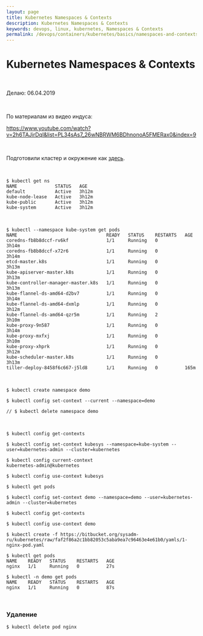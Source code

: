 ```yaml
---
layout: page
title: Kubernetes Namespaces & Contexts
description: Kubernetes Namespaces & Contexts
keywords: devops, linux, kubernetes, Namespaces & Contexts
permalink: /devops/containers/kubernetes/basics/namespaces-and-contexts/
---
```


# Kubernetes Namespaces & Contexts

<br/>

Делаю: 06.04.2019

<br/>

По материалам из видео индуса:

https://www.youtube.com/watch?v=2h6TAJirDqI&list=PL34sAs7_26wNBRWM6BDhnonoA5FMERax0&index=9

<br/>

Подготовили кластер и окружение как <a href="/devops/containers/kubernetes/kubeadm/vagrant-centos7-3-node-kubernetes-cluster/">здесь</a>.

<br/>

    $ kubectl get ns
    NAME              STATUS   AGE
    default           Active   3h12m
    kube-node-lease   Active   3h12m
    kube-public       Active   3h12m
    kube-system       Active   3h12m

<br/>

    $ kubectl --namespace kube-system get pods
    NAME                                 READY   STATUS    RESTARTS   AGE
    coredns-fb8b8dccf-rv6kf              1/1     Running   0          3h14m
    coredns-fb8b8dccf-x72r6              1/1     Running   0          3h14m
    etcd-master.k8s                      1/1     Running   0          3h13m
    kube-apiserver-master.k8s            1/1     Running   0          3h13m
    kube-controller-manager-master.k8s   1/1     Running   0          3h13m
    kube-flannel-ds-amd64-d2bv7          1/1     Running   0          3h14m
    kube-flannel-ds-amd64-dxmlp          1/1     Running   0          3h12m
    kube-flannel-ds-amd64-qzr5m          1/1     Running   2          3h10m
    kube-proxy-9n587                     1/1     Running   0          3h14m
    kube-proxy-mxfxj                     1/1     Running   0          3h10m
    kube-proxy-xhprk                     1/1     Running   0          3h12m
    kube-scheduler-master.k8s            1/1     Running   0          3h13m
    tiller-deploy-8458f6c667-j5ld8       1/1     Running   0          165m

<br/>

    $ kubectl create namespace demo

    $ kubectl config set-context --current --namespace=demo

    // $ kubectl delete namespace demo

<br/>

    $ kubectl config get-contexts

    $ kubectl config set-context kubesys --namespace=kube-system --user=kubernetes-admin --cluster=kubernetes

    $ kubectl config current-context
    kubernetes-admin@kubernetes

    $ kubectl config use-context kubesys

    $ kubectl get pods

    $ kubectl config set-context demo --namespace=demo --user=kubernetes-admin --cluster=kubernetes

    $ kubectl config get-contexts

    $ kubectl config use-context demo

    $ kubectl create -f https://bitbucket.org/sysadm-ru/kubernetes/raw/faf2f86a2c1bb82053c5aba9ea7c96463e4e61b0/yamls/1-nginx-pod.yaml

    $ kubectl get pods
    NAME    READY   STATUS    RESTARTS   AGE
    nginx   1/1     Running   0          27s

    $ kubectl -n demo get pods
    NAME    READY   STATUS    RESTARTS   AGE
    nginx   1/1     Running   0          87s

<br/>

### Удаление

    $ kubectl delete pod nginx
